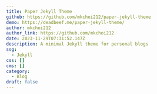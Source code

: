 ```yaml
---
title: Paper Jekyll Theme
github: https://github.com/mkchoi212/paper-jekyll-theme
demo: https://deadbeef.me/paper-jekyll-theme/
author: mkchoi212
author_link: https://github.com/mkchoi212
date: 2023-11-29T07:31:52.147Z
description: A minimal Jekyll theme for personal blogs
ssg:
  - Jekyll
css: []
cms: []
category:
  - Blog
draft: false
---
```

